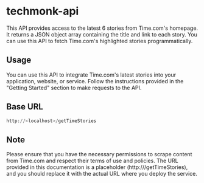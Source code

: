 # techmonk-api
This API provides access to the latest 6 stories from Time.com's homepage. It returns a JSON object array containing the title and link to each story. You can use this API to fetch Time.com's highlighted stories programmatically.

## Usage
You can use this API to integrate Time.com's latest stories into your application, website, or service. Follow the instructions provided in the "Getting Started" section to make requests to the API.

## Base URL
```python
http://<localhost>/getTimeStories
```

## Note
Please ensure that you have the necessary permissions to scrape content from Time.com and respect their terms of use and policies. The URL provided in this documentation is a placeholder (http://<localhost>/getTimeStories), and you should replace it with the actual URL where you deploy the service.
